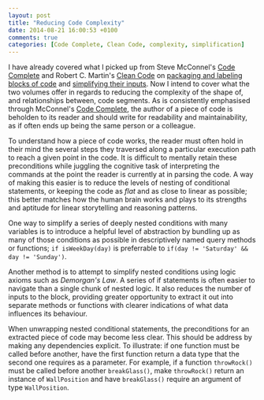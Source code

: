 ```yaml
---
layout: post
title: "Reducing Code Complexity"
date: 2014-08-21 16:00:53 +0100
comments: true
categories: [Code Complete, Clean Code, complexity, simplification]
---
```


I have already covered what I picked up from Steve McConnel's [Code Complete](http://www.amazon.co.uk/Code-Complete-Practical-Handbook-Construction/dp/0735619670) and Robert C. Martin's [Clean Code](http://www.amazon.co.uk/Clean-Code-Handbook-Software-Craftsmanship/dp/0132350882) on [packaging and labeling blocks of code](blog/2014/08/21/ordering-and-labelling-code) and [simplifying their inputs](blog/2014/08/20/reducing-a-routines-parameters/). Now I intend to cover what the two volumes offer in regards to reducing the complexity of the shape of, and relationships between, code segments. As is consistently emphasised through McConnel's [Code Complete](http://www.amazon.co.uk/Code-Complete-Practical-Handbook-Construction/dp/0735619670), the author of a piece of code is beholden to its reader and should write for readability and maintainability, as if often ends up being the same person or a colleague.
<!--more-->
To understand how a piece of code works, the reader must often hold in their mind the several steps they traversed along a particular execution path to reach a given point in the code. It is difficult to mentally retain these preconditions while juggling the cognitive task of interpreting the commands at the point the reader is currently at in parsing the code. A way of making this easier is to reduce the levels of nesting of conditional statements, or keeping the code as *flat* and as close to linear as possible; this better matches how the human brain works and plays to its strengths and aptitude for linear storytelling and reasoning patterns.

One way to simplify a series of deeply nested conditions with many variables is to introduce a helpful level of abstraction by bundling up as many of those conditions as possible in descriptively named query methods or functions; `if isWeekDay(day)` is preferrable to `if(day != 'Saturday' && day != 'Sunday')`.

Another method is to attempt to simplify nested conditions using logic axioms such as *Demorgan's Law*. A series of if statements is often easier to navigate than a single chunk of nested logic. It also reduces the number of inputs to the block, providing greater opportunity to extract it out into separate methods or functions with clearer indications of what data influences its behaviour.

When unwrapping nested conditional statements, the preconditions for an extracted piece of code may become less clear. This should be address by making any dependencies explicit. To illustrate: if one function must be called before another, have the first function return a data type that the second one requires as a parameter. For example, if a function `throwRock()` must be called before another `breakGlass()`, make `throwRock()` return an instance of `WallPosition` and have `breakGlass()` require an argument of type `WallPosition`.
